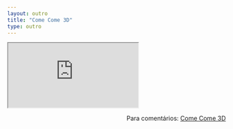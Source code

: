 ```yaml
---
layout: outro
title: "Come Come 3D"
type: outro
---
```


<iframe src="https://docs.google.com/document/d/e/2PACX-1vSg6ZYVlYu0IX7qHJpfmVhpRmtpYrNSHJPrmPFVonr3U27Pxu0-7nXMJpkrN8KsDzRaFE9sXqC2WSCa/pub?embedded=true"></iframe>

<span style="float:right">Para comentários: [Come Come 3D](https://docs.google.com/document/d/1lvq0QNkNaDZHldy300AAf6W0pmvYIxjYKGP8E5x-w1E/edit?usp=sharing)</span>

